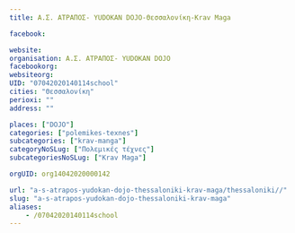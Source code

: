 ```yaml
---
title: A.Σ. ΑΤΡΑΠΟΣ- ΥUDOKAN DOJO-Θεσσαλονίκη-Krav Maga

facebook:

website:
organisation: A.Σ. ΑΤΡΑΠΟΣ- ΥUDOKAN DOJO
facebookorg:
websiteorg:
UID: "07042020140114school"
cities: "Θεσσαλονίκη"
perioxi: ""
address: ""

places: ["DOJO"]
categories: ["polemikes-texnes"]
subcategories: ["krav-manga"]
categoryNoSLug: ["Πολεμικές τέχνες"]
subcategoriesNoSLug: ["Krav Maga"]

orgUID: org14042020000142

url: "a-s-atrapos-yudokan-dojo-thessaloniki-krav-maga/thessaloniki//"
slug: "a-s-atrapos-yudokan-dojo-thessaloniki-krav-maga"
aliases:
    - /07042020140114school
---
```





